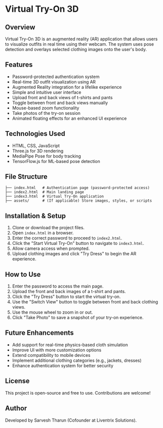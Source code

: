 # Virtual Try-On 3D

## Overview
Virtual Try-On 3D is an augmented reality (AR) application that allows users to visualize outfits in real time using their webcam. The system uses pose detection and overlays selected clothing images onto the user's body.

## Features
- Password-protected authentication system
- Real-time 3D outfit visualization using AR
- Augmented Reality integration for a lifelike experience
- Simple and intuitive user interface
- Upload front and back views of t-shirts and pants
- Toggle between front and back views manually
- Mouse-based zoom functionality
- Take photos of the try-on session
- Animated floating effects for an enhanced UI experience

## Technologies Used
- HTML, CSS, JavaScript
- Three.js for 3D rendering
- MediaPipe Pose for body tracking
- TensorFlow.js for ML-based pose detection

## File Structure
```
├── index.html   # Authentication page (password-protected access)
├── index2.html  # Main landing page
├── index3.html  # Virtual Try-On application
├── assets/      # (If applicable) Store images, styles, or scripts
```

## Installation & Setup
1. Clone or download the project files.
2. Open `index.html` in a browser.
3. Enter the correct password to proceed to `index2.html`.
4. Click the "Start Virtual Try-On" button to navigate to `index3.html`.
5. Allow camera access when prompted.
6. Upload clothing images and click "Try Dress" to begin the AR experience.

## How to Use
1. Enter the password to access the main page.
2. Upload the front and back images of a t-shirt and pants.
3. Click the "Try Dress" button to start the virtual try-on.
4. Use the "Switch View" button to toggle between front and back clothing views.
5. Use the mouse wheel to zoom in or out.
6. Click "Take Photo" to save a snapshot of your try-on experience.

## Future Enhancements
- Add support for real-time physics-based cloth simulation
- Improve UI with more customization options
- Extend compatibility to mobile devices
- Implement additional clothing categories (e.g., jackets, dresses)
- Enhance authentication system for better security

## License
This project is open-source and free to use. Contributions are welcome!

## Author
Developed by Sarvesh Tharun (Cofounder at Liventrix Solutions).

